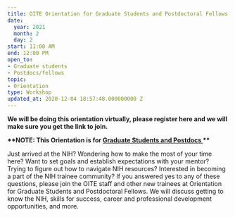 ```yaml
---
title: OITE Orientation for Graduate Students and Postdoctoral Fellows
date:
  year: 2021
  month: 2
  day: 2
start: 11:00 AM
end: 12:00 PM
open_to:
- Graduate students
- Postdocs/fellows
topic:
- Orientation
type: Workshop
updated_at: 2020-12-04 18:57:48.000000000 Z
---
```

**We will be doing this orientation virtually, please register here and
we will make sure you get the link to join.**

**\*\*NOTE: This Orientation is for <span style="text-decoration:
underline;">Graduate Students and Postdocs </span>\*\***

Just arrived at the NIH? Wondering how to make the most of your time
here? Want to set goals and establish expectations with your mentor?
Trying to figure out how to navigate NIH resources? Interested in
becoming a part of the NIH trainee community? If you answered yes to any
of these questions, please join the OITE staff and other new trainees at
Orientation for Graduate Students and Postdoctoral Fellows. We will
discuss getting to know the NIH, skills for success, career and
professional development opportunities, and more.
